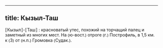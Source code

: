 
---
title: Кызыл-Таш
---
⟦Кызыл⟧-⟦Таш⟧
: красноватый утес, похожий на торчащий палец и заметный из многих мест. На ⦅ю-вост.⦆ отроге ⦅г.⦆ Построфиль, в 1,5 км. к ⦅З⦆ от ⦅н.п.⦆ Громовка ⦅Судак.⦆.
